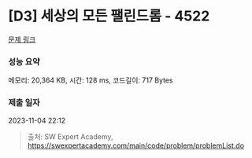 # [D3] 세상의 모든 팰린드롬 - 4522 

[문제 링크](https://swexpertacademy.com/main/code/problem/problemDetail.do?contestProbId=AWO6Oao6N4QDFAWw) 

### 성능 요약

메모리: 20,364 KB, 시간: 128 ms, 코드길이: 717 Bytes

### 제출 일자

2023-11-04 22:12



> 출처: SW Expert Academy, https://swexpertacademy.com/main/code/problem/problemList.do